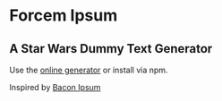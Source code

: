 # Forcem Ipsum
## A Star Wars Dummy Text Generator

Use the [online generator](http://forcemipsum.com) or install via npm.

Inspired by [Bacon Ipsum](https://baconipsum.com)

